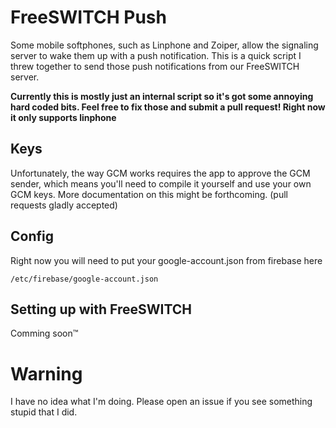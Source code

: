 # FreeSWITCH Push
Some mobile softphones, such as Linphone and Zoiper, allow the signaling server to wake them up with
a push notification. This is a quick script I threw together to send those push notifications from
our FreeSWITCH server.

**Currently this is mostly just an internal script so it's got some annoying hard coded bits. Feel
free to fix those and submit a pull request! Right now it only supports linphone**

## Keys
Unfortunately, the way GCM works requires the app to approve the GCM sender, which means you'll need
to compile it yourself and use your own GCM keys. More documentation on this might be forthcoming.
(pull requests gladly accepted)

## Config
Right now you will need to put your google-account.json from firebase here
```
/etc/firebase/google-account.json
```


## Setting up with FreeSWITCH
Comming soon™

# Warning
I have no idea what I'm doing. Please open an issue if you see something stupid that I did.

